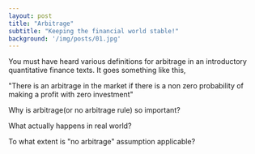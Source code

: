 ```yaml
---
layout: post
title: "Arbitrage"
subtitle: "Keeping the financial world stable!"
background: '/img/posts/01.jpg'
---
```


You must have heard various definitions for arbitrage in an introductory quantitative finance texts. It goes something like this,

"There is an arbitrage in the market if there is a non zero probability of making a profit with zero investment"

Why is arbitrage(or no arbitrage rule) so important?

What actually happens in real world?

To what extent is "no arbitrage" assumption applicable?

